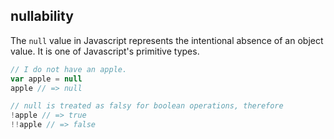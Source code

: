## nullability

The `null` value in Javascript represents the intentional absence of an object value. It is one of Javascript's primitive types.

```javascript
// I do not have an apple.
var apple = null
apple // => null

// null is treated as falsy for boolean operations, therefore
!apple // => true
!!apple // => false
```
